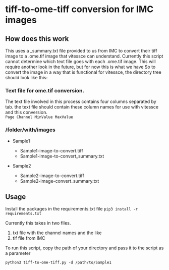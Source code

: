 # tiff-to-ome-tiff conversion for IMC images

## How does this work
This uses a _summary.txt file provided to us from IMC to convert their tiff image to a .ome.tif image that vitessce can understand.
Currently this script cannot determine which text file goes with each .ome.tif image. This will require another look in the future, but for now this is what we have
So to convert the image in a way that is functional for vitessce, the directory tree should look like this:

### Text file for ome.tif conversion.
The text file involved in this process contains four columns separated by tab. the text file should contain these column names for use with vitessce and this conversion. \
`Page Channel MinValue MaxValue`

### /folder/with/images
* Sample1
  * Sample1-image-to-convert.tiff
  * Sample1-image-to-convert_summary.txt

* Sample2
  * Sample2-image-to-convert.tiff
  * Sample2-image-convert_summary.txt

## Usage
Install the packages in the requirements.txt file
`pip3 install -r requirements.txt`

Currently this takes in two files.
1. txt file with the channel names and the like
2. tif file from IMC

To run this script, copy the path of your directory and pass it to the script as a parameter

`python3 tiff-to-ome-tiff.py -d /path/to/Sample1`